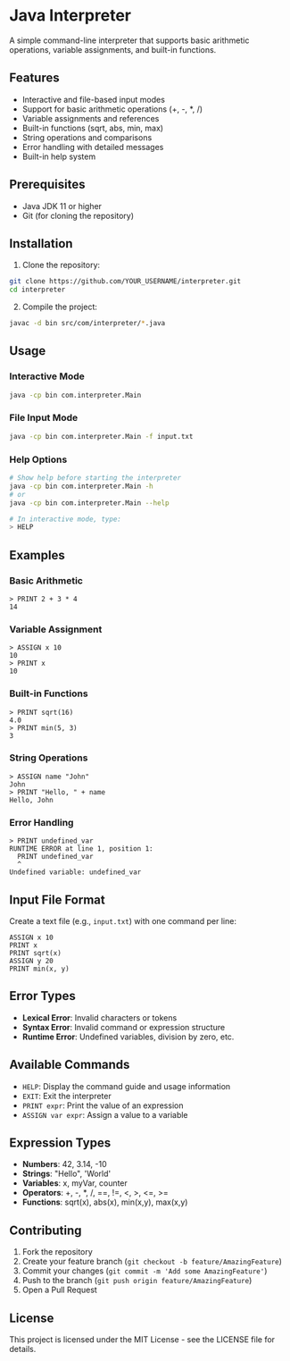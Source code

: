 # Java Interpreter

A simple command-line interpreter that supports basic arithmetic operations, variable assignments, and built-in functions.

## Features

- Interactive and file-based input modes
- Support for basic arithmetic operations (+, -, *, /)
- Variable assignments and references
- Built-in functions (sqrt, abs, min, max)
- String operations and comparisons
- Error handling with detailed messages
- Built-in help system

## Prerequisites

- Java JDK 11 or higher
- Git (for cloning the repository)

## Installation

1. Clone the repository:
```bash
git clone https://github.com/YOUR_USERNAME/interpreter.git
cd interpreter
```

2. Compile the project:
```bash
javac -d bin src/com/interpreter/*.java
```

## Usage

### Interactive Mode
```bash
java -cp bin com.interpreter.Main
```

### File Input Mode
```bash
java -cp bin com.interpreter.Main -f input.txt
```

### Help Options
```bash
# Show help before starting the interpreter
java -cp bin com.interpreter.Main -h
# or
java -cp bin com.interpreter.Main --help

# In interactive mode, type:
> HELP
```

## Examples

### Basic Arithmetic
```
> PRINT 2 + 3 * 4
14
```

### Variable Assignment
```
> ASSIGN x 10
10
> PRINT x
10
```

### Built-in Functions
```
> PRINT sqrt(16)
4.0
> PRINT min(5, 3)
3
```

### String Operations
```
> ASSIGN name "John"
John
> PRINT "Hello, " + name
Hello, John
```

### Error Handling
```
> PRINT undefined_var
RUNTIME ERROR at line 1, position 1:
  PRINT undefined_var
  ^
Undefined variable: undefined_var
```

## Input File Format

Create a text file (e.g., `input.txt`) with one command per line:
```
ASSIGN x 10
PRINT x
PRINT sqrt(x)
ASSIGN y 20
PRINT min(x, y)
```

## Error Types

- **Lexical Error**: Invalid characters or tokens
- **Syntax Error**: Invalid command or expression structure
- **Runtime Error**: Undefined variables, division by zero, etc.

## Available Commands

- `HELP`: Display the command guide and usage information
- `EXIT`: Exit the interpreter
- `PRINT expr`: Print the value of an expression
- `ASSIGN var expr`: Assign a value to a variable

## Expression Types

- **Numbers**: 42, 3.14, -10
- **Strings**: "Hello", 'World'
- **Variables**: x, myVar, counter
- **Operators**: +, -, *, /, ==, !=, <, >, <=, >=
- **Functions**: sqrt(x), abs(x), min(x,y), max(x,y)

## Contributing

1. Fork the repository
2. Create your feature branch (`git checkout -b feature/AmazingFeature`)
3. Commit your changes (`git commit -m 'Add some AmazingFeature'`)
4. Push to the branch (`git push origin feature/AmazingFeature`)
5. Open a Pull Request

## License

This project is licensed under the MIT License - see the LICENSE file for details. 
